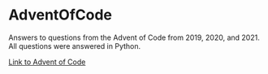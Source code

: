 # AdventOfCode

Answers to questions from the Advent of Code from 2019, 2020, and 2021. All questions were answered in Python.

[Link to Advent of Code](https://adventofcode.com)
